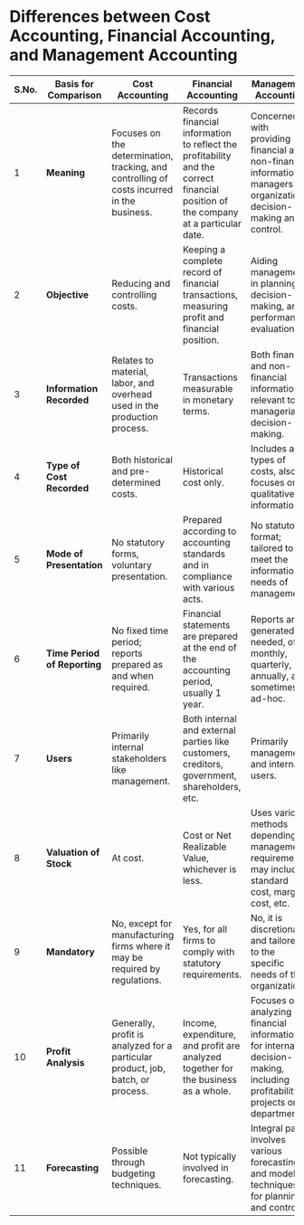# Differences between Cost Accounting, Financial Accounting, and Management Accounting


| S.No. | Basis for Comparison | Cost Accounting | Financial Accounting | Management Accounting |
|-------|----------------------|-----------------|----------------------|-----------------------|
| 1     | **Meaning**          | Focuses on the determination, tracking, and controlling of costs incurred in the business. | Records financial information to reflect the profitability and the correct financial position of the company at a particular date. | Concerned with providing financial and non-financial information to managers for organizational decision-making and control. |
| 2     | **Objective**        | Reducing and controlling costs. | Keeping a complete record of financial transactions, measuring profit and financial position. | Aiding management in planning, decision-making, and performance evaluation. |
| 3     | **Information Recorded** | Relates to material, labor, and overhead used in the production process. | Transactions measurable in monetary terms. | Both financial and non-financial information relevant to managerial decision-making. |
| 4     | **Type of Cost Recorded** | Both historical and pre-determined costs. | Historical cost only. | Includes all types of costs, also focuses on qualitative information. |
| 5     | **Mode of Presentation** | No statutory forms, voluntary presentation. | Prepared according to accounting standards and in compliance with various acts. | No statutory format; tailored to meet the informational needs of management. |
| 6     | **Time Period of Reporting** | No fixed time period; reports prepared as and when required. | Financial statements are prepared at the end of the accounting period, usually 1 year. | Reports are generated as needed, often monthly, quarterly, or annually, and sometimes ad-hoc. |
| 7     | **Users**            | Primarily internal stakeholders like management. | Both internal and external parties like customers, creditors, government, shareholders, etc. | Primarily management and internal users. |
| 8     | **Valuation of Stock** | At cost. | Cost or Net Realizable Value, whichever is less. | Uses various methods depending on management requirements, may include standard cost, marginal cost, etc. |
| 9     | **Mandatory**        | No, except for manufacturing firms where it may be required by regulations. | Yes, for all firms to comply with statutory requirements. | No, it is discretionary and tailored to the specific needs of the organization. |
| 10    | **Profit Analysis**  | Generally, profit is analyzed for a particular product, job, batch, or process. | Income, expenditure, and profit are analyzed together for the business as a whole. | Focuses on analyzing financial information for internal decision-making, including profitability of projects or departments. |
| 11    | **Forecasting**      | Possible through budgeting techniques. | Not typically involved in forecasting. | Integral part, involves various forecasting and modeling techniques for planning and control. |

